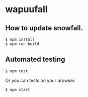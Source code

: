 # wapuufall

## How to update snowfall.

```
$ npm install
$ npm run build
```

## Automated testing

```
$ npm test
```

Or you can tests on your browser.

```
$ npm start
```

